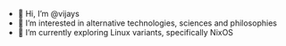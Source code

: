 - 👋 Hi, I’m @vijays
- 👀 I’m interested in alternative technologies, sciences and philosophies
- 🌱 I’m currently exploring Linux variants, specifically NixOS

<!---
vijays/vijays is a ✨ special ✨ repository because its `README.md` (this file) appears on your GitHub profile.
You can click the Preview link to take a look at your changes.
--->
